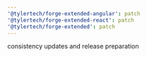 ```yaml
---
'@tylertech/forge-extended-angular': patch
'@tylertech/forge-extended-react': patch
'@tylertech/forge-extended': patch
---
```


consistency updates and release preparation

